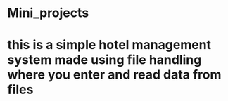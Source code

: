 # Mini_projects 
# this is a simple hotel management system made using file handling where you enter and read data from files 
